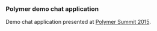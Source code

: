 ### Polymer demo chat application

Demo chat application presented at [Polymer Summit 2015](https://www.youtube.com/watch?v=ZDjiUmx51y8).
